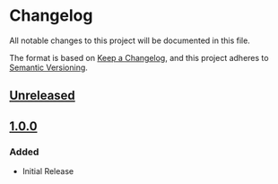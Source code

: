 # Changelog
All notable changes to this project will be documented in this file.

The format is based on [Keep a Changelog](https://keepachangelog.com/en/1.0.0/),
and this project adheres to [Semantic Versioning](https://semver.org/spec/v2.0.0.html).

## [Unreleased]

## [1.0.0]
### Added
- Initial Release

[Unreleased]: https://github.com/anexia/django-model-prefix/compare/v1.0.0...HEAD
[1.0.0]: https://pypi.org/project/django-model-prefix/1.0.0/
